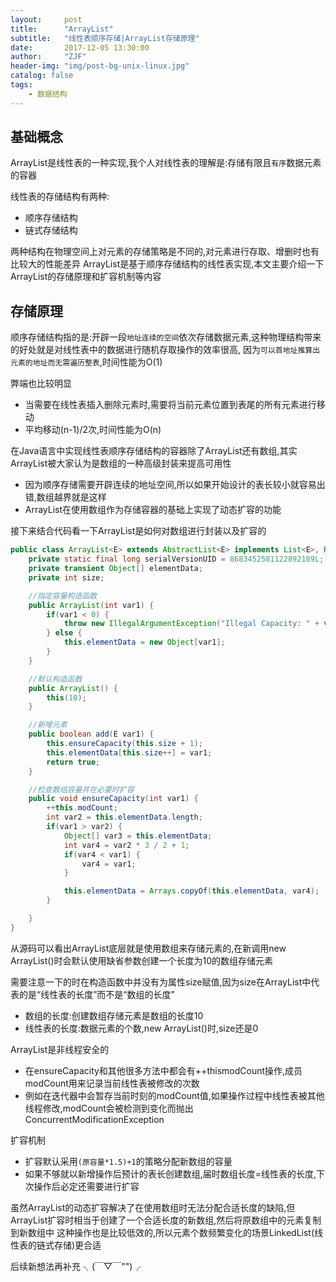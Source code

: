 ```yaml
---
layout:     post
title:      "ArrayList"
subtitle:   "线性表顺序存储|ArrayList存储原理"
date:       2017-12-05 13:30:00
author:     "ZJF"
header-img: "img/post-bg-unix-linux.jpg"
catalog: false
tags:
    - 数据结构
---
```

## 基础概念

ArrayList是线性表的一种实现,我个人对线性表的理解是:存储有限且`有序`数据元素的容器

线性表的存储结构有两种:
* 顺序存储结构 
* 链式存储结构

两种结构在物理空间上对元素的存储策略是不同的,对元素进行存取、增删时也有比较大的性能差异
ArrayList是基于顺序存储结构的线性表实现,本文主要介绍一下ArrayList的存储原理和扩容机制等内容 

## 存储原理

顺序存储结构指的是:开辟一段`地址连续的空间`依次存储数据元素,这种物理结构带来的好处就是对线性表中的数据进行随机存取操作的效率很高,
因为`可以首地址推算出元素的地址而无需遍历整表`,时间性能为O(1)

弊端也比较明显
* 当需要在线性表插入删除元素时,需要将当前元素位置到表尾的所有元素进行移动
* 平均移动(n-1)/2次,时间性能为O(n)

在Java语言中实现线性表顺序存储结构的容器除了ArrayList还有数组,其实ArrayList被大家认为是数组的一种高级封装来提高可用性
* 因为顺序存储需要开辟连续的地址空间,所以如果开始设计的表长较小就容易出错,数组越界就是这样
* ArrayList在使用数组作为存储容器的基础上实现了动态扩容的功能

接下来结合代码看一下ArrayList是如何对数组进行封装以及扩容的
```java
public class ArrayList<E> extends AbstractList<E> implements List<E>, RandomAccess, Cloneable, Serializable {
    private static final long serialVersionUID = 8683452581122892189L;
    private transient Object[] elementData;
    private int size;

    //指定容量构造函数
    public ArrayList(int var1) {
        if(var1 < 0) {
            throw new IllegalArgumentException("Illegal Capacity: " + var1);
        } else {
            this.elementData = new Object[var1];
        }
    }

    //默认构造函数
    public ArrayList() {
        this(10);
    }

	//新增元素
    public boolean add(E var1) {
        this.ensureCapacity(this.size + 1);
        this.elementData[this.size++] = var1;
        return true;
    }

    //检查数组容量并在必要时扩容
    public void ensureCapacity(int var1) {
        ++this.modCount;
        int var2 = this.elementData.length;
        if(var1 > var2) {
            Object[] var3 = this.elementData;
            int var4 = var2 * 3 / 2 + 1;
            if(var4 < var1) {
                var4 = var1;
            }

            this.elementData = Arrays.copyOf(this.elementData, var4);
        }

    }
}
```
从源码可以看出ArrayList底层就是使用数组来存储元素的,在新调用new ArrayList()时会默认使用缺省参数创建一个长度为10的数组存储元素

需要注意一下的时在构造函数中并没有为属性size赋值,因为size在ArrayList中代表的是“线性表的长度”而不是“数组的长度”
* 数组的长度:创建数组存储元素是数组的长度10
* 线性表的长度:数据元素的个数,new ArrayList()时,size还是0

ArrayList是非线程安全的
* 在ensureCapacity和其他很多方法中都会有++thismodCount操作,成员modCount用来记录当前线性表被修改的次数
* 例如在迭代器中会暂存当前时刻的modCount值,如果操作过程中线性表被其他线程修改,modCount会被检测到变化而抛出ConcurrentModificationException

扩容机制
* 扩容默认采用`(原容量*1.5)+1`的策略分配新数组的容量
* 如果不够就以新增操作后预计的表长创建数组,届时数组长度=线性表的长度,下次操作后必定还需要进行扩容

虽然ArrayList的动态扩容解决了在使用数组时无法分配合适长度的缺陷,但ArrayList扩容时相当于创建了一个合适长度的新数组,然后将原数组中的元素复制到新数组中
这种操作也是比较低效的,所以元素个数频繁变化的场景LinkedList(线性表的链式存储)更合适

后续新想法再补充 ╮(￣▽￣"")╭






















